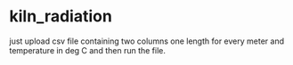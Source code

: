 # kiln_radiation
just upload csv file containing two columns one length for every meter and temperature in deg C and then run the file.
